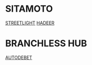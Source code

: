 <!-- TITLE: Documentation -->
<!-- SUBTITLE: Product and Service Documentation -->

# SITAMOTO
[STREETLIGHT](http://localhost/streetlight)
[HADEER](http://localhost/hadeer)

# BRANCHLESS HUB
[AUTODEBET](http://localhost/autodebet)


